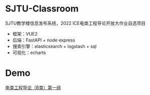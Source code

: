 # SJTU-Classroom
SJTU教学楼信息发布系统，2022 ICE电类工程导论开放大作业自选项目

* 框架：VUE2
* 后端：FastAPI + node express
* 搜索引擎：elasticsearch + logstash + sql
* 可视化：echarts

# Demo
[电类工程导论（B类）第一组](
https://www.bilibili.com/video/BV1HA411X7iy/?is_story_h5=false&p=1&share_from=ugc&share_medium=android&share_plat=android&share_session_id=0240a753-5dc1-41c6-83c9-2e0018754f15&share_source=WEIXIN&share_tag=s_i&timestamp=1671652797&unique_k=pspF7O0&vd_source=0e9edb7c93e95f3ed43602444f3a83e7
)


